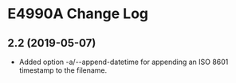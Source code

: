 # E4990A Change Log

## 2.2 (2019-05-07)
* Added option -a/--append-datetime for appending an ISO 8601 timestamp
  to the filename.
